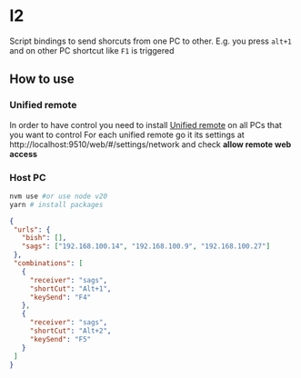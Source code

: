 # l2
Script bindings to send shorcuts from one PC to other. E.g. you press `alt+1` and on other PC shortcut like `F1` is triggered

## How to use

### Unified remote
In order to have control you need to install [Unified remote](https://www.unifiedremote.com/) on all PCs that you want to control
For each unified remote go it its settings at http://localhost:9510/web/#/settings/network and check **allow remote web access**


###

### Host PC

```bash
nvm use #or use node v20
yarn # install packages
```
 


```json
{
 "urls": {
   "bish": [],
   "sags": ["192.168.100.14", "192.168.100.9", "192.168.100.27"]
 },
 "combinations": [
   {
     "receiver": "sags",
     "shortCut": "Alt+1",
     "keySend": "F4"
   },
   {
     "receiver": "sags",
     "shortCut": "Alt+2",
     "keySend": "F5"
   }
 ]
}
```